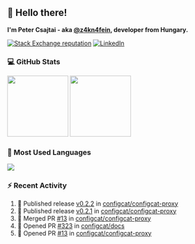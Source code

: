 ## 👋 Hello there!

**I'm Peter Csajtai - aka [@z4kn4fein](https://github.com/z4kn4fein), developer from Hungary.**

[![Stack Exchange reputation](https://img.shields.io/stackexchange/stackoverflow/r/8700582?color=orange&label=reputation&logo=stackoverflow&style=for-the-badge)](https://stackoverflow.com/users/8700582)
[![LinkedIn](https://img.shields.io/badge/linkedin-%230077B5.svg?style=for-the-badge&logo=linkedin&logoColor=white)](https://www.linkedin.com/in/csajtai-p%C3%A9ter-45395341/)

### 💻 GitHub Stats

<div>
  <img height="140px" src="https://github-readme-stats-pcsajtai.vercel.app/api?username=z4kn4fein&show_icons=true&hide_border=true&count_private=true&custom_title=Stats&theme=dracula&line_height=24&hide_title=true">
  <img height="140px" src="https://streak-stats.demolab.com?user=z4kn4fein&theme=dracula&hide_border=true">
  
</div>

### :toolbox: Most Used Languages

<img src="https://github-readme-stats-pcsajtai.vercel.app/api/top-langs/?username=z4kn4fein&theme=dracula&hide_border=true&layout=compact&langs_count=8&hide_title=true">

### :zap: Recent Activity

<!--START_SECTION:activity-->
1. 🚀 Published release [v0.2.2](https://github.com/configcat/configcat-proxy/releases/tag/v0.2.2) in [configcat/configcat-proxy](https://github.com/configcat/configcat-proxy)
2. 🚀 Published release [v0.2.1](https://github.com/configcat/configcat-proxy/releases/tag/v0.2.1) in [configcat/configcat-proxy](https://github.com/configcat/configcat-proxy)
3. 🎉 Merged PR [#13](https://github.com/configcat/configcat-proxy/pull/13) in [configcat/configcat-proxy](https://github.com/configcat/configcat-proxy)
4. 💪 Opened PR [#323](https://github.com/configcat/docs/pull/323) in [configcat/docs](https://github.com/configcat/docs)
5. 💪 Opened PR [#13](https://github.com/configcat/configcat-proxy/pull/13) in [configcat/configcat-proxy](https://github.com/configcat/configcat-proxy)
<!--END_SECTION:activity-->

